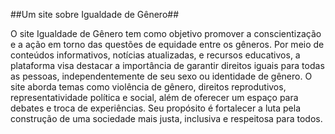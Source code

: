 ##Um site sobre Igualdade de Gênero##

O site Igualdade de Gênero tem como objetivo promover a conscientização e a ação em torno das questões de equidade entre os gêneros.
Por meio de conteúdos informativos, notícias atualizadas, e recursos educativos, a plataforma visa destacar a importância de garantir direitos iguais para todas as pessoas, independentemente de seu sexo ou identidade de gênero.
O site aborda temas como violência de gênero, direitos reprodutivos, representatividade política e social, além de oferecer um espaço para debates e troca de experiências.
Seu propósito é fortalecer a luta pela construção de uma sociedade mais justa, inclusiva e respeitosa para todos.
